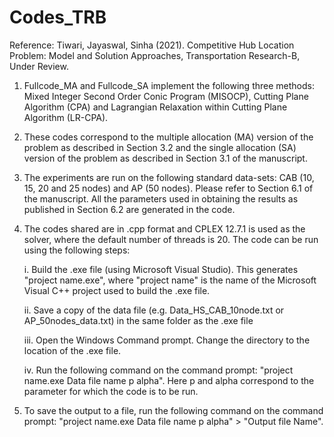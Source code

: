 # Codes_TRB
Reference:  Tiwari, Jayaswal, Sinha (2021). Competitive Hub Location Problem: Model and Solution Approaches, Transportation Research-B, Under Review.


1. Fullcode_MA and Fullcode_SA implement the following three methods: Mixed Integer Second Order Conic Program (MISOCP), Cutting Plane Algorithm (CPA) and Lagrangian Relaxation within Cutting Plane Algorithm (LR-CPA).


2. These codes correspond to the multiple allocation (MA) version of the problem as described in Section 3.2 and the single allocation (SA) version of the problem as described in Section 3.1 of the manuscript.


3. The experiments are run on the following standard data-sets: CAB (10, 15, 20 and 25 nodes) and AP (50 nodes). Please refer to Section 6.1 of the manuscript. All the parameters used in obtaining the results as published in Section 6.2 are generated in the code.


4. The codes shared are in .cpp format and CPLEX 12.7.1 is used as the solver, where the default number of threads is 20. The code can be run using the following steps:
	
	i. Build the .exe file (using Microsoft Visual Studio). This generates "project name.exe", where "project name" is the name of the Microsoft Visual C++ project used to            build the .exe file.
	
	ii. Save a copy of the data file (e.g. Data_HS_CAB_10node.txt or AP_50nodes_data.txt) in the same folder as the .exe file
	
	iii. Open the Windows Command prompt. Change the directory to the location of the .exe file.
	
	iv. Run the following command on the command prompt: "project name.exe Data file name p alpha". Here p and alpha correspond to the parameter for which the code is to             be run.


5. To save the output to a file, run the following command on the command prompt: "project name.exe Data file name p alpha" > "Output file Name". 

